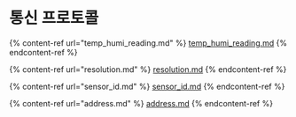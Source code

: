 # 통신 프로토콜

{% content-ref url="temp_humi_reading.md" %}
[temp\_humi\_reading.md](temp\_humi\_reading.md)
{% endcontent-ref %}

{% content-ref url="resolution.md" %}
[resolution.md](resolution.md)
{% endcontent-ref %}

{% content-ref url="sensor_id.md" %}
[sensor\_id.md](sensor\_id.md)
{% endcontent-ref %}

{% content-ref url="address.md" %}
[address.md](address.md)
{% endcontent-ref %}
